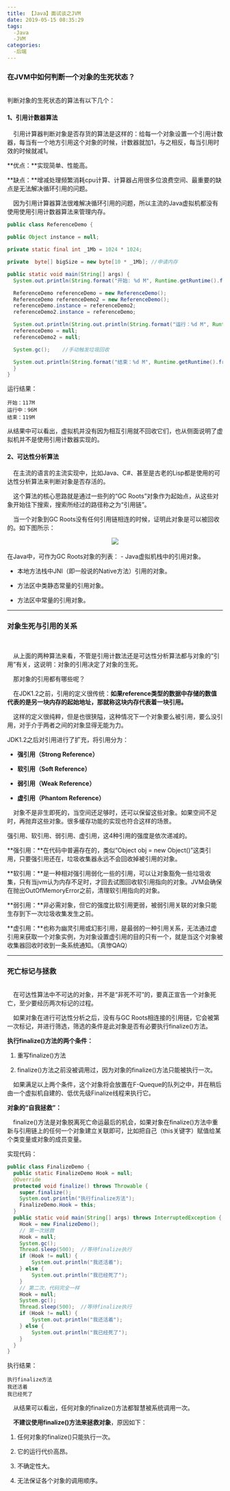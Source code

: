 ```yaml
---
title: 【Java】面试谈之JVM
date: 2019-05-15 08:35:29
tags:
  -Java
  -JVM
categories:
  -后端
---
```

### 在JVM中如何判断一个对象的生死状态？

<br/>
判断对象的生死状态的算法有以下几个：

#### 1、引用计数器算法
&emsp;引用计算器判断对象是否存货的算法是这样的：给每一个对象设置一个引用计数器，每当有一个地方引用这个对象的时候，计数器就加1，与之相反，每当引用时效的时候就减1。

**优点：**实现简单、性能高。

**缺点：**增减处理频繁消耗cpu计算、计算器占用很多位浪费空间、最重要的缺点是无法解决循环引用的问题。

&emsp;因为引用计算器算法很难解决循环引用的问题，所以主流的Java虚拟机都没有使用使用引用计数器算法来管理内存。

```java
public class ReferenceDemo {

public Object instance = null;

private static final int _1Mb = 1024 * 1024;

private  byte[] bigSize = new byte[10 * _1Mb]; //申请内存

public static void main(String[] args) {
  System.out.println(String.format("开始: %d M", Runtime.getRuntime().freeMemory() / (1024 * 1024)));

  ReferenceDemo referenceDemo = new ReferenceDemo();
  ReferenceDemo referenceDemo2 = new ReferenceDemo();
  referenceDemo.instance = referenceDemo2;
  referenceDemo2.instance = referenceDemo;

  System.out.println(String.out.println(String.format("运行：%d M", Runtime.getRuntime().freeMemory() / (1024 * 1024))));
  referenceDemo = null;
  referenceDemo2 = null;

  System.gc();    //手动触发垃圾回收

  System.out.println(String.format("结束：%d M", Runtime.getRuntime().freeMemory() / (1024 * 1024)));
  }
}
```
运行结果：
```
开始：117M
运行中：96M
结束：119M
```
从结果中可以看出，虚拟机并没有因为相互引用就不回收它们，也从侧面说明了虚拟机并不是使用引用计数器实现的。

#### 2、可达性分析算法
&emsp;在主流的语言的主流实现中，比如Java、C#、甚至是古老的Lisp都是使用的可达性分析算法来判断对象是否存活的。

&emsp;这个算法的核心思路就是通过一些列的“GC Roots”对象作为起始点，从这些对象开始往下搜索，搜索所经过的路径称之为“引用链”。

&emsp;当一个对象到GC Roots没有任何引用链相连的时候，证明此对象是可以被回收的。如下图所示：

<div align=center>
<img src = "../images/190515JVM/JVM1.jpg">
</div>
<br/>
在Java中，可作为GC Roots对象的列表：
- Java虚拟机栈中的引用对象。

- 本地方法栈中JNI（即一般说的Native方法）引用的对象。

- 方法区中类静态常量的引用对象。

- 方法区中常量的引用对象。
---

### 对象生死与引用的关系
<br/>

&emsp;从上面的两种算法来看，不管是引用计数法还是可达性分析算法都与对象的“引用”有关，这说明：对象的引用决定了对象的生死。

&emsp;<font color:blue>那对象的引用都有哪些呢？</font>

&emsp;在JDK1.2之前，引用的定义很传统：**如果reference类型的数据中存储的数值代表的是另一块内存的起始地址，那就称这块内存代表着一块引用。**

&emsp;这样的定义很纯粹，但是也很狭隘，这种情况下一个对象要么被引用，要么没引用，对于介于两者之间的对象显得无能为力。

JDK1.2之后对引用进行了扩充，将引用分为：

- **强引用（Strong Reference）**

- **软引用（Soft Reference）**

- **弱引用（Weak Reference）**

- **虚引用（Phantom Reference）**

&emsp;对象不是非生即死的，当空间还足够时，还可以保留这些对象。如果空间不足时，再抛弃这些对象。很多缓存功能的实现也符合这样的场景。

强引用、软引用、弱引用、虚引用，这4种引用的强度是依次递减的。

**强引用：**在代码中普遍存在的，类似“Object obj = new Object()”这类引用，只要强引用还在，垃圾收集器永远不会回收掉被引用的对象。

**软引用：**是一种相对强引用弱化一些的引用，可以让对象豁免一些垃圾收集，只有当jvm认为内存不足时，才回去试图回收软引用指向的对象。JVM会确保在抛出OutOfMemoryError之前，清理软引用指向的对象。

**弱引用：**非必需对象，但它的强度比软引用更弱，被弱引用关联的对象只能生存到下一次垃圾收集发生之前。

**虚引用：**也称为幽灵引用或幻影引用，是最弱的一种引用关系，无法通过虚引用来获取一个对象实例，为对象设置虚引用的目的只有一个，就是当这个对象被收集器回收时收到一条系统通知。（真惨QAQ）

---
### 死亡标记与拯救

<br/>
&emsp;在可达性算法中不可达的对象，并不是“非死不可”的，要真正宣告一个对象死亡，至少要经历两次标记的过程。

&emsp;如果对象在进行可达性分析之后，没有与GC Roots相连接的引用链，它会被第一次标记，并进行筛选，筛选的条件是此对象是否有必要执行finalize()方法。

**执行finalize()方法的两个条件：**

1. 重写finalize()方法

2. finalize()方法之前没被调用过，因为对象的finalize()方法只能被执行一次。

&emsp;如果满足以上两个条件，这个对象将会放置在F-Queque的队列之中，并在稍后由一个虚拟机自建的、低优先级Finalize线程来执行它。

**对象的“自我拯救”：**

&emsp;finalize()方法是对象脱离死亡命运最后的机会，如果对象在finalize()方法中重新与引用链上的任何一个对象建立关联即可，比如把自己（this关键字）赋值给某个类变量或对象的成员变量。

实现代码：
```Java
public class FinalizeDemo {
  public static FinalizeDemo Hook = null;
  @Override
  protected void finalize() throws Throwable {
    super.finalize();
    System.out.println("执行finalize方法");
    FinalizeDemo.Hook = this;
  }
  public static void main(String[] args) throws InterruptedException {
    Hook = new FinalizeDemo();
    // 第一次拯救
    Hook = null;
    System.gc();
    Thread.sleep(500);  //等待finalize执行
    if (Hook != null) {
        System.out.println("我还活着");
    } else {
        System.out.println("我已经死了");
    }
    // 第二次，代码完全一样
    Hook = null;
    System.gc();
    Thread.sleep(500);  //等待finalize执行
    if (Hook != null) {
        System.out.println("我还活着");
    } else {
        System.out.println("我已经死了");
    }
  }
}
```
执行结果：
```
执行finalize方法
我还活着
我已经死了
```
&emsp;从结果可以看出，任何对象的finalize()方法都智慧被系统调用一次。

&emsp;**不建议使用finalize()方法来拯救对象**，原因如下：
1. 任何对象的finalize()只能执行一次。

2. 它的运行代价高昂。

3. 不确定性大。

4. 无法保证各个对象的调用顺序。
